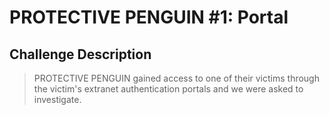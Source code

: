 # PROTECTIVE PENGUIN #1: Portal

## Challenge Description

> PROTECTIVE PENGUIN gained access to one of their victims through the victim's extranet authentication portals and we were asked to investigate.
